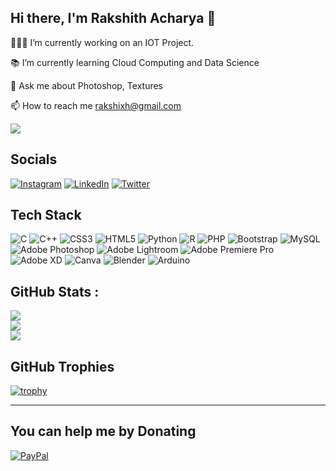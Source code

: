 ## Hi there, I'm Rakshith Acharya 👋 

👨🏾‍💻 I’m currently working on an IOT Project.

📚 I’m currently learning Cloud Computing and Data Science

💬 Ask me about Photoshop, Textures

📫 How to reach me rakshixh@gmail.com

![](https://komarev.com/ghpvc/?username=rakshixh&label=Visitors+Count&color=brightgreen)

## Socials
[![Instagram](https://img.shields.io/badge/Instagram-%23E4405F.svg?logo=Instagram&logoColor=white)](https://instagram.com/rakshixh) [![LinkedIn](https://img.shields.io/badge/LinkedIn-%230077B5.svg?logo=linkedin&logoColor=white)](https://linkedin.com/in/rakshixh) [![Twitter](https://img.shields.io/badge/Twitter-%231DA1F2.svg?logo=Twitter&logoColor=white)](https://twitter.com/rakshixh) 

## Tech Stack
![C](https://img.shields.io/badge/c-%2300599C.svg?style=for-the-badge&logo=c&logoColor=white) ![C++](https://img.shields.io/badge/c++-%2300599C.svg?style=for-the-badge&logo=c%2B%2B&logoColor=white) ![CSS3](https://img.shields.io/badge/css3-%231572B6.svg?style=for-the-badge&logo=css3&logoColor=white) ![HTML5](https://img.shields.io/badge/html5-%23E34F26.svg?style=for-the-badge&logo=html5&logoColor=white) ![Python](https://img.shields.io/badge/python-3670A0?style=for-the-badge&logo=python&logoColor=ffdd54) ![R](https://img.shields.io/badge/r-%23276DC3.svg?style=for-the-badge&logo=r&logoColor=white) ![PHP](https://img.shields.io/badge/php-%23777BB4.svg?style=for-the-badge&logo=php&logoColor=white) ![Bootstrap](https://img.shields.io/badge/bootstrap-%23563D7C.svg?style=for-the-badge&logo=bootstrap&logoColor=white) ![MySQL](https://img.shields.io/badge/mysql-%2300f.svg?style=for-the-badge&logo=mysql&logoColor=white) ![Adobe Photoshop](https://img.shields.io/badge/adobephotoshop-%2331A8FF.svg?style=for-the-badge&logo=adobephotoshop&logoColor=white) ![Adobe Lightroom](https://img.shields.io/badge/Adobe%20Lightroom-31A8FF.svg?style=for-the-badge&logo=Adobe%20Lightroom&logoColor=white) ![Adobe Premiere Pro](https://img.shields.io/badge/Adobe%20Premiere%20Pro-9999FF.svg?style=for-the-badge&logo=Adobe%20Premiere%20Pro&logoColor=white) ![Adobe XD](https://img.shields.io/badge/Adobe%20XD-470137?style=for-the-badge&logo=Adobe%20XD&logoColor=#FF61F6) ![Canva](https://img.shields.io/badge/Canva-%2300C4CC.svg?style=for-the-badge&logo=Canva&logoColor=white) ![Blender](https://img.shields.io/badge/blender-%23F5792A.svg?style=for-the-badge&logo=blender&logoColor=white) ![Arduino](https://img.shields.io/badge/-Arduino-00979D?style=for-the-badge&logo=Arduino&logoColor=white)

## GitHub Stats :
![](https://github-readme-stats.vercel.app/api?username=rakshixh&theme=nightowl&hide_border=false&include_all_commits=false&count_private=false)<br/>
![](https://github-readme-streak-stats.herokuapp.com/?user=rakshixh&theme=nightowl&hide_border=false)<br/>
![](https://github-readme-stats.vercel.app/api/top-langs/?username=rakshixh&theme=nightowl&hide_border=false&include_all_commits=false&count_private=false&layout=compact)

## GitHub Trophies
[![trophy](https://github-profile-trophy.vercel.app/?username=rakshixh&margin-w=15&theme=dracula&title=Commits,Repositories)](https://github.com/rakshixh/github-profile-trophy)

---


  ## You can help me by Donating
  [![PayPal](https://img.shields.io/badge/PayPal-00457C?style=for-the-badge&logo=paypal&logoColor=white)](https://www.paypal.com/paypalme/rakshixh) 
  
